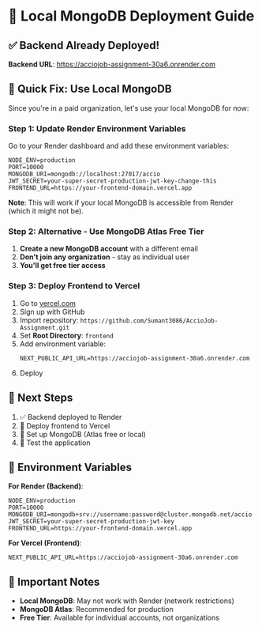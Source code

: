 # 🚀 Local MongoDB Deployment Guide

## ✅ Backend Already Deployed!

**Backend URL**: https://acciojob-assignment-30a6.onrender.com

## 🔧 Quick Fix: Use Local MongoDB

Since you're in a paid organization, let's use your local MongoDB for now:

### Step 1: Update Render Environment Variables

Go to your Render dashboard and add these environment variables:

```env
NODE_ENV=production
PORT=10000
MONGODB_URI=mongodb://localhost:27017/accio
JWT_SECRET=your-super-secret-production-jwt-key-change-this
FRONTEND_URL=https://your-frontend-domain.vercel.app
```

**Note**: This will work if your local MongoDB is accessible from Render (which it might not be).

### Step 2: Alternative - Use MongoDB Atlas Free Tier

1. **Create a new MongoDB account** with a different email
2. **Don't join any organization** - stay as individual user
3. **You'll get free tier access**

### Step 3: Deploy Frontend to Vercel

1. Go to [vercel.com](https://vercel.com)
2. Sign up with GitHub
3. Import repository: `https://github.com/Sumant3086/AccioJob-Assignment.git`
4. Set **Root Directory**: `frontend`
5. Add environment variable:
   ```env
   NEXT_PUBLIC_API_URL=https://acciojob-assignment-30a6.onrender.com
   ```
6. Deploy

## 🎯 Next Steps

1. ✅ Backend deployed to Render
2. 🔄 Deploy frontend to Vercel
3. 🔄 Set up MongoDB (Atlas free or local)
4. 🎉 Test the application

## 📝 Environment Variables

**For Render (Backend)**:
```env
NODE_ENV=production
PORT=10000
MONGODB_URI=mongodb+srv://username:password@cluster.mongodb.net/accio
JWT_SECRET=your-super-secret-production-jwt-key
FRONTEND_URL=https://your-frontend-domain.vercel.app
```

**For Vercel (Frontend)**:
```env
NEXT_PUBLIC_API_URL=https://acciojob-assignment-30a6.onrender.com
```

## 🚨 Important Notes

- **Local MongoDB**: May not work with Render (network restrictions)
- **MongoDB Atlas**: Recommended for production
- **Free Tier**: Available for individual accounts, not organizations 